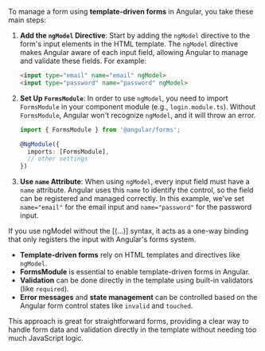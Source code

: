 To manage a form using **template-driven forms** in Angular, you take these main steps:

1. **Add the `ngModel` Directive**: Start by adding the `ngModel` directive to the form's input elements in the HTML template. The `ngModel` directive makes Angular aware of each input field, allowing Angular to manage and validate these fields. For example:
   
   ```html
   <input type="email" name="email" ngModel>
   <input type="password" name="password" ngModel>
   ```

2. **Set Up `FormsModule`**: In order to use `ngModel`, you need to import `FormsModule` in your component module (e.g., `login.module.ts`). Without `FormsModule`, Angular won't recognize `ngModel`, and it will throw an error.

   ```typescript
   import { FormsModule } from '@angular/forms';

   @NgModule({
     imports: [FormsModule],
     // other settings
   })
   ```

3. **Use `name` Attribute**: When using `ngModel`, every input field must have a `name` attribute. Angular uses this `name` to identify the control, so the field can be registered and managed correctly. In this example, we’ve set `name="email"` for the email input and `name="password"` for the password input.

If you use ngModel without the [(...)] syntax, it acts as a one-way binding that only registers the input with Angular's forms system.

- **Template-driven forms** rely on HTML templates and directives like `ngModel`.
- **FormsModule** is essential to enable template-driven forms in Angular.
- **Validation** can be done directly in the template using built-in validators (like `required`).
- **Error messages** and **state management** can be controlled based on the Angular form control states like `invalid` and `touched`. 

This approach is great for straightforward forms, providing a clear way to handle form data and validation directly in the template without needing too much JavaScript logic.
